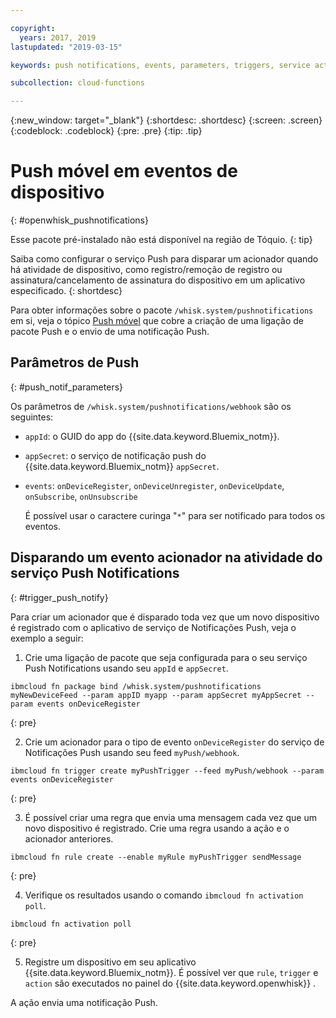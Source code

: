 ```yaml
---

copyright:
  years: 2017, 2019
lastupdated: "2019-03-15"

keywords: push notifications, events, parameters, triggers, service activity

subcollection: cloud-functions

---
```


{:new_window: target="_blank"}
{:shortdesc: .shortdesc}
{:screen: .screen}
{:codeblock: .codeblock}
{:pre: .pre}
{:tip: .tip}

# Push móvel em eventos de dispositivo
{: #openwhisk_pushnotifications}

Esse pacote pré-instalado não está disponível na região de Tóquio.
{: tip}

Saiba como configurar o serviço Push para disparar um acionador quando há atividade de dispositivo, como registro/remoção de registro ou assinatura/cancelamento de assinatura do dispositivo em um aplicativo especificado.
{: shortdesc}

Para obter informações sobre o pacote `/whisk.system/pushnotifications` em si, veja o tópico [Push móvel](/docs/services/mobilepush?topic=mobile-pushnotification-push_step_1a#push_step_1a) que cobre a criação de uma ligação de pacote Push e o envio de uma notificação Push.

## Parâmetros de Push
{: #push_notif_parameters}

Os parâmetros de `/whisk.system/pushnotifications/webhook` são os seguintes:
- `appId`: o GUID do app do {{site.data.keyword.Bluemix_notm}}.
- `appSecret`: o serviço de notificação push do {{site.data.keyword.Bluemix_notm}} `appSecret`.
- `events`: `onDeviceRegister`, `onDeviceUnregister`, `onDeviceUpdate`, `onSubscribe`, `onUnsubscribe`

  É possível usar o caractere curinga "`*`" para ser notificado para todos os eventos.

## Disparando um evento acionador na atividade do serviço Push Notifications
{: #trigger_push_notify}

Para criar um acionador que é disparado toda vez que um novo dispositivo é registrado com o aplicativo de serviço de Notificações Push, veja o exemplo a seguir:

1. Crie uma ligação de pacote que seja configurada para o seu serviço Push Notifications usando seu `appId` e `appSecret`.
  ```
  ibmcloud fn package bind /whisk.system/pushnotifications myNewDeviceFeed --param appID myapp --param appSecret myAppSecret --param events onDeviceRegister
  ```
  {: pre}

2. Crie um acionador para o tipo de evento `onDeviceRegister` do serviço de Notificações Push usando seu feed `myPush/webhook`.
  ```
  ibmcloud fn trigger create myPushTrigger --feed myPush/webhook --param events onDeviceRegister
  ```
  {: pre}

3. É possível criar uma regra que envia uma mensagem cada vez que um novo dispositivo é registrado. Crie uma regra usando a ação e o acionador anteriores.
  ```
  ibmcloud fn rule create --enable myRule myPushTrigger sendMessage
  ```
  {: pre}

4. Verifique os resultados usando o comando `ibmcloud fn activation poll`.
  ```
  ibmcloud fn activation poll
  ```
  {: pre}

5. Registre um dispositivo em seu aplicativo {{site.data.keyword.Bluemix_notm}}. É possível ver que `rule`, `trigger` e `action` são executados no painel do {{site.data.keyword.openwhisk}} [](https://cloud.ibm.com/openwhisk/dashboard).

  A ação envia uma notificação Push.
